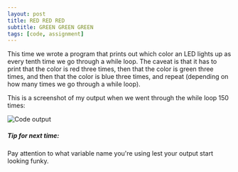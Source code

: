 ```yaml
---
layout: post
title: RED RED RED 
subtitle: GREEN GREEN GREEN
tags: [code, assignment]
---
```


This time we wrote a program that prints out which color an LED lights up as every tenth time we go through a while loop. The caveat is that it has to print that the color is red three times, then that the color is green three times, and then that the color is blue three times, and repeat (depending on how many times we go through a while loop).

This is a screenshot of my output when we went through the while loop 150 times:


![Code output](https://21mdr1.github.io/img/rgb_loop_output1.png)

##### Tip for next time:
Pay attention to what variable name you're using lest your output start looking funky.
